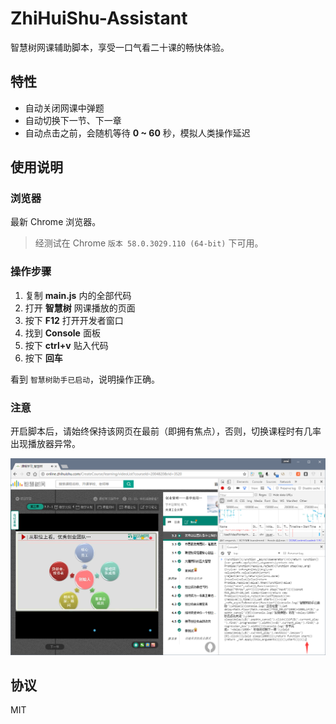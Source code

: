 # ZhiHuiShu-Assistant

智慧树网课辅助脚本，享受一口气看二十课的畅快体验。

## 特性

- 自动关闭网课中弹题
- 自动切换下一节、下一章
- 自动点击之前，会随机等待 **0 ~ 60** 秒，模拟人类操作延迟

## 使用说明

### 浏览器

最新 Chrome 浏览器。

> 经测试在 Chrome `版本 58.0.3029.110 (64-bit)` 下可用。

### 操作步骤

1. 复制 **main.js** 内的全部代码
2. 打开 **智慧树** 网课播放的页面
3. 按下 **F12** 打开开发者窗口
4. 找到 **Console** 面板
5. 按下 **ctrl+v** 贴入代码
6. 按下 **回车**

看到 `智慧树助手已启动`，说明操作正确。

### 注意

开启脚本后，请始终保持该网页在最前（即拥有焦点），否则，切换课程时有几率出现播放器异常。

![img](img.png)

## 协议

MIT